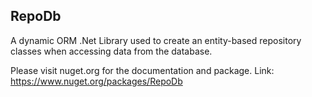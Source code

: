 ## RepoDb

A dynamic ORM .Net Library used to create an entity-based repository classes when accessing data from the database.

Please visit nuget.org for the documentation and package.
Link: https://www.nuget.org/packages/RepoDb
